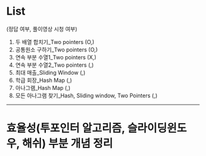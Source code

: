 # List
(정답 여부, 풀이영상 시청 여부)
1. 두 배열 합치기_Two pointers (O,)
2. 공통원소 구하기_Two pointers (O,)
3. 연속 부분 수열1_Two pointers (X,)
4. 연속 부분 수열2_Two pointers (,)
5. 최대 매출_Sliding Window (,)
6. 학급 회장_Hash Map (,)
7. 아나그램_Hash Map (,)
8. 모든 아나그램 찾기_Hash, Sliding window, Two Pointers (,)

---
# 효율성(투포인터 알고리즘, 슬라이딩윈도우, 해쉬) 부분 개념 정리
